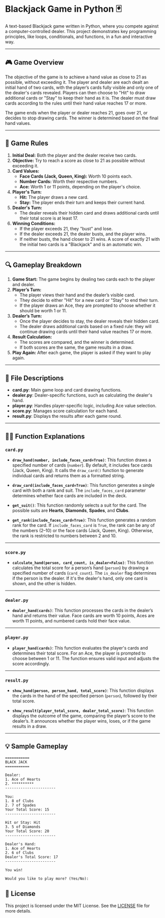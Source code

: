 # Blackjack Game in Python 🃏

A text-based Blackjack game written in Python, where you compete against a computer-controlled dealer. This project demonstrates key programming principles, like loops, conditionals, and functions, in a fun and interactive way.

---

## 🎮 Game Overview

The objective of the game is to achieve a hand value as close to 21 as possible, without exceeding it. The player and dealer are each dealt an initial hand of two cards, with the player’s cards fully visible and only one of the dealer's cards revealed. Players can then choose to "Hit" to draw additional cards or "Stay" to keep their hand as it is. The dealer must draw cards according to the rules until their hand value reaches 17 or more.

The game ends when the player or dealer reaches 21, goes over 21, or decides to stop drawing cards. The winner is determined based on the final hand values.

---

## 📏 Game Rules

1. **Initial Deal:** Both the player and the dealer receive two cards.
2. **Objective:** Try to reach a score as close to 21 as possible without exceeding it.
3. **Card Values:**
   - **Face Cards (Jack, Queen, King):** Worth 10 points each.
   - **Number Cards:** Worth their respective numbers.
   - **Ace:** Worth 1 or 11 points, depending on the player's choice.
4. **Player's Turn:**
   - **Hit:** The player draws a new card.
   - **Stay:** The player ends their turn and keeps their current hand.
5. **Dealer's Turn:** 
   - The dealer reveals their hidden card and draws additional cards until their total score is at least 17.
6. **Winning Conditions:**
   - If the player exceeds 21, they "bust" and lose.
   - If the dealer exceeds 21, the dealer busts, and the player wins.
   - If neither busts, the hand closer to 21 wins. A score of exactly 21 with the initial two cards is a "Blackjack" and is an automatic win.

---

## 🔍 Gameplay Breakdown

1. **Game Start:** The game begins by dealing two cards each to the player and dealer.
2. **Player’s Turn:**
   - The player views their hand and the dealer’s visible card.
   - They decide to either "Hit" for a new card or "Stay" to end their turn.
   - If the player draws an Ace, they are prompted to choose whether it should be worth 1 or 11.
3. **Dealer’s Turn:** 
   - Once the player decides to stay, the dealer reveals their hidden card.
   - The dealer draws additional cards based on a fixed rule: they will continue drawing cards until their hand value reaches 17 or more.
4. **Result Calculation:** 
   - The scores are compared, and the winner is determined.
   - If both scores are the same, the game results in a draw.
5. **Play Again:** After each game, the player is asked if they want to play again.

---

## 📂 File Descriptions

- **card.py**: Main game loop and card drawing functions.
- **dealer.py**: Dealer-specific functions, such as calculating the dealer's hand.
- **player.py**: Handles player-specific logic, including Ace value selection.
- **score.py**: Manages score calculation for each hand.
- **result.py**: Displays the results after each game round.
---

## 🧑‍💻 Function Explanations

### `card.py`

- **`draw_hand(number, include_faces_card=True)`**: This function draws a specified number of cards (`number`). By default, it includes face cards (Jack, Queen, King). It calls the `draw_card()` function to generate individual cards and returns them as a formatted string.

- **`draw_card(include_faces_card=True)`**: This function generates a single card with both a rank and suit. The `include_faces_card` parameter determines whether face cards are included in the deck.

- **`get_suit()`**: This function randomly selects a suit for the card. The possible suits are **Hearts**, **Diamonds**, **Spades**, and **Clubs**.

- **`get_rank(include_faces_card=True)`**: This function generates a random rank for the card. If `include_faces_card` is `True`, the rank can be any of the numbers (2–10) or the face cards (Jack, Queen, King). Otherwise, the rank is restricted to numbers between 2 and 10.

---

### `score.py`

- **`calculate_hand(person, card_count, is_dealer=False)`**: This function calculates the total score for a person’s hand (`person`) by drawing a specified number of cards (`card_count`). The `is_dealer` flag determines if the person is the dealer. If it's the dealer's hand, only one card is shown, and the other is hidden.

---

### `dealer.py`

- **`dealer_hand(cards)`**: This function processes the cards in the dealer’s hand and returns their value. Face cards are worth 10 points, Aces are worth 11 points, and numbered cards hold their face value.

---

### `player.py`

- **`player_hand(cards)`**: This function evaluates the player's cards and determines their total score. For an Ace, the player is prompted to choose between 1 or 11. The function ensures valid input and adjusts the score accordingly.

---

### `result.py`

- **`show_hand(person, person_hand, total_score)`**: This function displays the cards in the hand of the specified person (`person`), followed by their total score.

- **`show_result(player_total_score, dealer_total_score)`**: This function displays the outcome of the game, comparing the player’s score to the dealer’s. It announces whether the player wins, loses, or if the game results in a draw.

---

## 💡 Sample Gameplay

```plaintext
===========
BLACK JACK
===========

Dealer:
1. Ace of Hearts
2. **********
-----------------------

You:
1. 8 of Clubs
2. 7 of Spades
Your Total Score: 15
-----------------------

Hit or Stay: Hit
3. 5 of Diamonds
Your Total Score: 20
-----------------------

Dealer's Hand:
1. Ace of Hearts
2. 6 of Clubs
Dealer's Total Score: 17
-----------------------

You win!

Would you like to play more? (Yes/No):
```

## 📝 License

This project is licensed under the MIT License. See the [LICENSE](LICENSE) file for more details.

